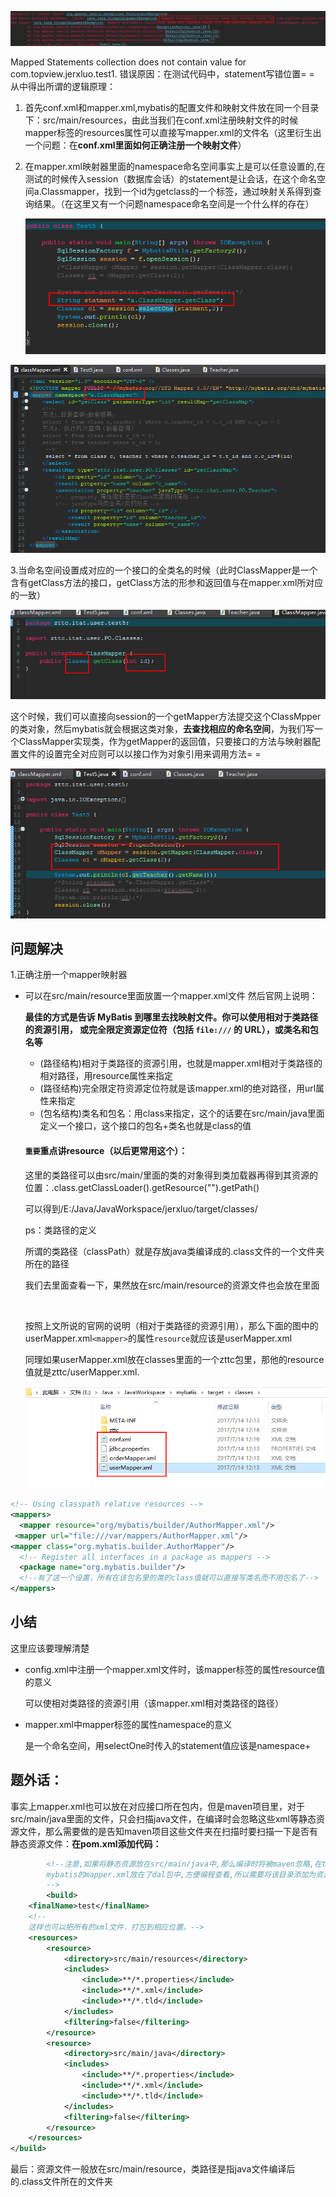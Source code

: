 ![](images/err-01.png)

Mapped Statements collection does not contain value for com.topview.jerxluo.test1.
错误原因：在测试代码中，statement写错位置= = 
从中得出所谓的逻辑原理：

1. 首先conf.xml和mapper.xml,mybatis的配置文件和映射文件放在同一个目录下：src/main/resources，由此当我们在conf.xml注册映射文件的时候mapper标签的resources属性可以直接写mapper.xml的文件名（这里衍生出一个问题：在**conf.xml里面如何正确注册一个映射文件**）

2. 在mapper.xml映射器里面的namespace命名空间事实上是可以任意设置的,在测试的时候传入session（数据库会话）的statement是让会话，在这个命名空间a.Classmapper，找到一个id为getclass的一个标签，通过映射关系得到查询结果。（在这里又有一个问题namespace命名空间是一个什么样的存在）

   ![](images/test1.1.png)

![](images/test1.2.png)

3.当命名空间设置成对应的一个接口的全类名的时候（此时ClassMapper是一个含有getClass方法的接口，getClass方法的形参和返回值与在mapper.xml所对应的一致）

![](images/test2.4.png)

这个时候，我们可以直接向session的一个getMapper方法提交这个ClassMpper的类对象，然后mybatis就会根据这类对象，**去查找相应的命名空间**，为我们写一个ClassMapper实现类，作为getMapper的返回值，只要接口的方法与映射器配置文件的设置完全对应则可以以接口作为对象引用来调用方法= =

![](images/test2.1.png)

## 问题解决

1.正确注册一个mapper映射器

- 可以在src/main/resource里面放置一个mapper.xml文件
  然后官网上说明：

  **最佳的方式是告诉 MyBatis 到哪里去找映射文件。你可以使用相对于类路径的资源引用， 或完全限定资源定位符（包括 `file:///` 的 URL），或类名和包名等**

  - (路径结构)相对于类路径的资源引用，也就是mapper.xml相对于类路径的相对路径，用resource属性来指定
  - (路径结构)完全限定符资源定位符就是该mapper.xml的绝对路径，用url属性来指定
  - (包名结构)类名和包名：用class来指定，这个的话要在src/main/java里面定义一个接口，这个接口的包名+类名也就是class的值

  #### `重要`重点讲resource（以后更常用这个）：

  这里的类路径可以由src/main/里面的类的对象得到类加载器再得到其资源的位置：.class.getClassLoader().getResource("").getPath()

  可以得到/E:/Java/JavaWorkspace/jerxluo/target/classes/

  ps：类路径的定义

  所谓的类路径（classPath）就是存放java类编译成的.class文件的一个文件夹所在的路径

  我们去里面查看一下，果然放在src/main/resource的资源文件也会放在里面

  ​

  按照上文所说的官网的说明（相对于类路径的资源引用），那么下面的图中的userMapper.xml`<mapper>`的属性`resource`就应该是userMapper.xml

  同理如果userMapper.xml放在classes里面的一个zttc包里，那他的resource值就是zttc/userMapper.xml.

  ![](images/in-classPath.png)
```xml
<!-- Using classpath relative resources -->
<mappers>
  <mapper resource="org/mybatis/builder/AuthorMapper.xml"/>
 <mapper url="file:///var/mappers/AuthorMapper.xml"/>
<mapper class="org.mybatis.builder.AuthorMapper"/>
  <!-- Register all interfaces in a package as mappers -->
  <package name="org.mybatis.builder"/>
  <!--有了这一个设置，所有在该包名里的类的class值就可以直接写类名而不用包名了-->
</mappers>
```

## 小结

这里应该要理解清楚

- config.xml中注册一个mapper.xml文件时，该mapper标签的属性resource值的意义

  可以使相对类路径的资源引用（该mapper.xml相对类路径的路径）

- mapper.xml中mapper标签的属性namespace的意义

  是一个命名空间，用selectOne时传入的statement值应该是namespace+

## 题外话：

事实上mapper.xml也可以放在对应接口所在包内，但是maven项目里，对于src/main/java里面的文件，只会扫描java文件，在编译时会忽略这些xml等静态资源文件，那么需要做的是告知maven项目这些文件夹在扫描时要扫描一下是否有静态资源文件：**在pom.xml添加代码：**

```xml
        <!--注意,如果将静态资源放在src/main/java中,那么编译时将被maven忽略,在target目录下将没有这些资源,此处,我们将
        mybatis的mapper.xml放在了dal包中,方便编程查看,所以需要将该目录添加为资源目录.
        -->
        <build>  
    <finalName>test</finalName>  
    <!--  
    这样也可以把所有的xml文件，打包到相应位置。-->  
    <resources>  
        <resource>  
            <directory>src/main/resources</directory>  
            <includes>  
                <include>**/*.properties</include>  
                <include>**/*.xml</include>  
                <include>**/*.tld</include>  
            </includes>  
            <filtering>false</filtering>  
        </resource>  
        <resource>  
            <directory>src/main/java</directory>  
            <includes>  
                <include>**/*.properties</include>  
                <include>**/*.xml</include>  
                <include>**/*.tld</include>  
            </includes>  
            <filtering>false</filtering>  
        </resource>  
    </resources>  
</build>  
```

最后：资源文件一般放在src/main/resource，类路径是指java文件编译后的.class文件所在的文件夹